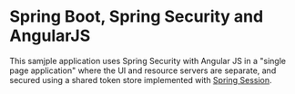 # Spring Boot, Spring Security and AngularJS

This samjple application uses Spring Security with Angular JS in a "single page application" where the UI and resource servers are separate, and secured using a shared token store implemented with [Spring Session](https://github.com/spring-projects/spring-session).
